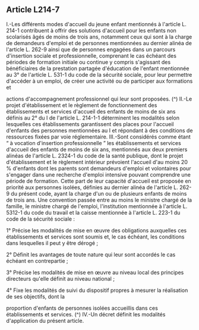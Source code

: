 ## Article L214-7

I.-Les différents modes d'accueil du jeune enfant mentionnés à l'article L. 214-1 contribuent à offrir des
solutions d'accueil pour les enfants non scolarisés âgés de moins de trois ans, notamment ceux qui sont
à la charge de demandeurs d'emploi et de personnes mentionnées au dernier alinéa de l'article L. 262-9
ainsi que de personnes engagées dans un parcours d'insertion sociale et professionnelle, comprenant le
cas échéant des périodes de formation initiale ou continue y compris s'agissant des bénéficiaires de la
prestation partagée d'éducation de l'enfant mentionnée au 3° de l'article L. 531-1 du code de la sécurité
sociale, pour leur permettre d'accéder à un emploi, de créer une activité ou de participer aux formations et

actions d'accompagnement professionnel qui leur sont proposées. (^)
II.-Le projet d'établissement et le règlement de fonctionnement des établissements et services d'accueil
des enfants de moins de six ans définis au 2° du I de l'article L. 214-1-1 déterminent les modalités selon
lesquelles ces établissements garantissent des places pour l'accueil d'enfants des personnes mentionnées au I
et répondant à des conditions de ressources fixées par voie réglementaire.
III.-Sont considérés comme étant “ à vocation d'insertion professionnelle ” les établissements et services
d'accueil des enfants de moins de six ans, mentionnés aux deux premiers alinéas de l'article L. 2324-1 du
code de la santé publique, dont le projet d'établissement et le règlement intérieur prévoient l'accueil d'au
moins 20 % d'enfants dont les parents sont demandeurs d'emploi et volontaires pour s'engager dans une
recherche d'emploi intensive pouvant comprendre une période de formation. Cette part de leur capacité
d'accueil est proposée en priorité aux personnes isolées, définies au dernier alinéa de l'article L. 262-9 du
présent code, ayant la charge d'un ou de plusieurs enfants de moins de trois ans.
Une convention passée entre au moins le ministre chargé de la famille, le ministre chargé de l'emploi,
l'institution mentionnée à l'article L. 5312-1 du code du travail et la caisse mentionnée à l'article L. 223-1 du
code de la sécurité sociale :


1° Précise les modalités de mise en œuvre des obligations auxquelles ces établissements et services sont
soumis et, le cas échéant, les conditions dans lesquelles il peut y être dérogé ;

2° Définit les avantages de toute nature qui leur sont accordés le cas échéant en contrepartie ;

3° Précise les modalités de mise en œuvre au niveau local des principes directeurs qu'elle définit au niveau
national ;

4° Fixe les modalités de suivi du dispositif propres à mesurer la réalisation de ses objectifs, dont la

proportion d'enfants de personnes isolées accueillis dans ces établissements et services. (^)
IV.-Un décret définit les modalités d'application du présent article.



